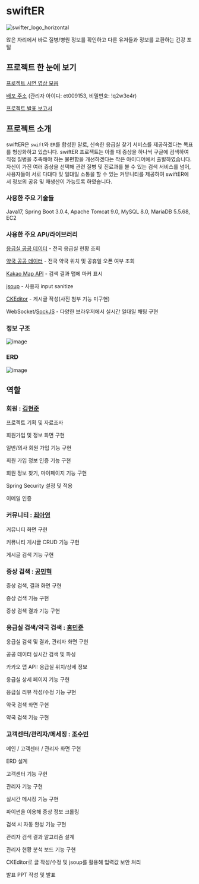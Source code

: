 # swiftER
![swifter_logo_horizontal](https://github.com/SleepingAlbaricoque/swiftER/assets/111475431/84814950-3949-41ba-a856-4621e8359afe)

앉은 자리에서 바로 질병/병원 정보를 확인하고 다른 유저들과 정보를 교환하는 건강 포털

## 프로젝트 한 눈에 보기
[프로젝트 시연 영상 모음](https://www.youtube.com/playlist?list=PLxK0fGN5LM-VbruXG3z3G9Nr3PblKivOu)


[배포 주소](http://52.79.139.8:8181/swiftER/)  (관리자 아이디: et009153, 비밀번호: !q2w3e4r)


[프로젝트 발표 보고서](https://drive.google.com/file/d/1sTO4pviG9ELNFaxlFz8cJtF_9sRG20bJ/view?usp=share_link)

## 프로젝트 소개
swiftER은 `swift`와 `ER`를 합성한 말로, 신속한 응급실 찾기 서비스를 제공하겠다는 목표를 형상화하고 있습니다. swiftER 프로젝트는 아플 때 증상을 하나씩 구글에 검색하여 직접 질병을 추측해야 하는 불편함을 개선하겠다는 작은 아이디어에서 출발하였습니다. 자신이 가진 여러 증상을 선택해 관련 질병 및 진료과를 볼 수 있는 검색 서비스를 넘어, 사용자들이 서로 다대다 및 일대일 소통을 할 수 있는 커뮤니티를 제공하여 swiftER에서 정보의 공유 및 재생산이 가능토록 하였습니다. 

### 사용한 주요 기술들
Java17, Spring Boot 3.0.4, Apache Tomcat 9.0, MySQL 8.0, MariaDB 5.5.68, EC2


### 사용한 주요 API/라이브러리
[응급실 공공 데이터](https://www.data.go.kr/data/15000563/openapi.do) - 전국 응급실 현황 조회 

[약국 공공 데이터](https://www.data.go.kr/data/15000576/openapi.do) - 전국 약국 위치 및 공휴일 오픈 여부 조회

[Kakao Map API](https://apis.map.kakao.com/web/) - 검색 결과 맵에 마커 표시

[jsoup](https://jsoup.org/) - 사용자 input sanitize

[CKEditor](https://ckeditor.com/) - 게시글 작성(사진 첨부 기능 미구현)

WebSocket/[SockJS](https://github.com/sockjs/sockjs-client) - 다양한 브라우저에서 실시간 일대일 채팅 구현 


### 정보 구조
![image](https://github.com/SleepingAlbaricoque/swiftER/assets/111475431/81d4f5ed-0978-4b37-84b5-a636f953ad03)

### ERD
![image](https://github.com/SleepingAlbaricoque/swiftER/assets/111475431/4c9c094a-f618-4bce-81f1-062d5d38325e)


## 역할
### 회원 : [김현준](https://github.com/hyun7494)
  
  프로젝트 기획 및 자료조사
  
  회원가입 및 정보 화면 구현
  
  일반/의사 회원 가입 기능 구현
  
  회원 가입 정보 인증 기능 구현
  
  회원 정보 찾기, 마이페이지 기능 구현
  
  Spring Security 설정 및 적용
  
  이메일 인증

### 커뮤니티 : [최아영](https://github.com/Chocokano)

  커뮤니티 화면 구현
  
  커뮤니티 게시글 CRUD 기능 구현
  
  게시글 검색 기능 구현

### 증상 검색 : [공민혁](https://github.com/KongMinHyeok)
  증상 검색, 결과 화면 구현
  
  증상 검색 기능 구현

  증상 검색 결과 기능 구현


### 응급실 검색/약국 검색 : [홍민준](https://github.com/Hongscoding)
  응급실 검색 및 결과, 관리자 화면 구현
  
  공공 데이터 실시간 검색 및 파싱
  
  카카오 맵 API: 응급실 위치/상세 정보
  
  응급실 상세 페이지 기능 구현
  
  응급실 리뷰 작성/수정 기능 구현
  
  약국 검색 화면 구현
  
  약국 검색 기능 구현


### 고객센터/관리자/메세징 : [조수빈](https://github.com/SleepingAlbaricoque)
  메인 / 고객센터 / 관리자 화면 구현
  
  ERD 설계
  
  고객센터 기능 구현
  
  관리자 기능 구현
  
  실시간 메시징 기능 구현
  
  파이썬을 이용해 증상 정보 크롤링
  
  검색 시 자동 완성 기능 구현
  
  관리자 검색 결과 알고리즘 설계
  
  관리자 현황 분석 보드 기능 구현
  
  CKEditor로 글 작성/수정 및 jsoup를 활용해 입력값 보안 처리
  
  발표 PPT 작성 및 발표


